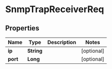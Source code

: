 # SnmpTrapReceiverReq

## Properties
Name | Type | Description | Notes
------------ | ------------- | ------------- | -------------
**ip** | **String** |  |  [optional]
**port** | **Long** |  |  [optional]
